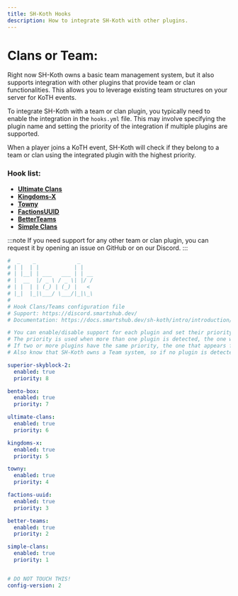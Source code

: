 ```yaml
---
title: SH-Koth Hooks
description: How to integrate SH-Koth with other plugins.
---
```


# Clans or Team:
Right now SH-Koth owns a basic team management system, but it also supports integration with
other plugins that provide team or clan functionalities. This allows you to leverage existing team structures on your server for KoTH events.

To integrate SH-Koth with a team or clan plugin, you typically need to enable the integration in the `hooks.yml` file. This may involve
specifying the plugin name and setting the priority of the integration if multiple plugins are supported.

When a player joins a KoTH event, SH-Koth will check if they belong to a team or 
clan using the integrated plugin with the highest priority.

### Hook list:
- [**Ultimate Clans**](https://polymart.org/product/1162/ultimate-clans)
- [**Kingdoms-X**](www.spigotmc.org/resources/kingdomsx.77670/)
- [**Towny**](https://modrinth.com/plugin/towny)
- [**FactionsUUID**](https://www.spigotmc.org/resources/factionsuuid.1035/)
- [**BetterTeams**](https://www.spigotmc.org/resources/better-teams.17129/)
- [**Simple Clans**](https://www.spigotmc.org/resources/simpleclans.71242/)

:::note
If you need support for any other team or clan plugin, you can request it by 
opening an issue on GitHub or on our Discord.
:::

```yml
#  _    _             _
# | |  | |           | |
# | |__| | ___   ___ | | __
# |  __  |/ _ \ / _ \| |/ /
# | |  | | (_) | (_) |   <
# |_|  |_|\___/ \___/|_|\_\
#
# Hook Clans/Teams configuration file
# Support: https://discord.smartshub.dev/
# Documentation: https://docs.smartshub.dev/sh-koth/intro/introduction/

# You can enable/disable support for each plugin and set their priority.
# The priority is used when more than one plugin is detected, the one with the highest priority will be used.
# If two or more plugins have the same priority, the one that appears first
# Also know that SH-Koth owns a Team system, so if no plugin is detected or enabled, it will use its own system.

superior-skyblock-2:
  enabled: true
  priority: 8

bento-box:
  enabled: true
  priority: 7

ultimate-clans:
  enabled: true
  priority: 6

kingdoms-x:
  enabled: true
  priority: 5

towny:
  enabled: true
  priority: 4

factions-uuid:
  enabled: true
  priority: 3

better-teams:
  enabled: true
  priority: 2

simple-clans:
  enabled: true
  priority: 1


# DO NOT TOUCH THIS!
config-version: 2
```